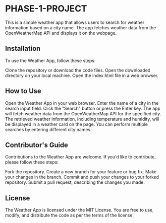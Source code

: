 # PHASE-1-PROJECT

This is a simple weather app that allows users to search for weather information based on a city name. The app fetches weather data from the OpenWeatherMap API and displays it on the webpage.

## Installation
To use the Weather App, follow these steps:

Clone the repository or download the code files.
Open the downloaded directory on your local machine.
Open the index.html file in a web browser.

## How to Use
Open the Weather App in your web browser.
Enter the name of a city in the search input field.
Click the "Search" button or press the Enter key.
The app will fetch weather data from the OpenWeatherMap API for the specified city.
The retrieved weather information, including temperature and humidity, will be displayed in a weather card on the page.
You can perform multiple searches by entering different city names.

## Contributor's Guide
Contributions to the Weather App are welcome. If you'd like to contribute, please follow these steps:

Fork the repository.
Create a new branch for your feature or bug fix.
Make your changes in the branch.
Commit and push your changes to your forked repository.
Submit a pull request, describing the changes you made.

## License
The Weather App is licensed under the MIT License. You are free to use, modify, and distribute the code as per the terms of the license.
